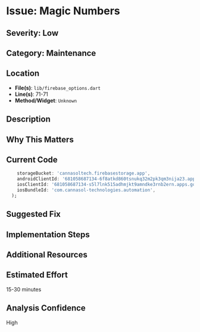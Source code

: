# Issue: Magic Numbers

## Severity: Low

## Category: Maintenance

## Location
- **File(s)**: `lib/firebase_options.dart`
- **Line(s)**: 71-71
- **Method/Widget**: `Unknown`

## Description


## Why This Matters


## Current Code
```dart
    storageBucket: 'cannasoltech.firebasestorage.app',
    androidClientId: '681058687134-6f8atkd860tsnukq32m2pk3qm3nija23.apps.googleusercontent.com',
    iosClientId: '681058687134-s5l7lnk515adhmjkt9amndke3rnb2ern.apps.googleusercontent.com',
    iosBundleId: 'com.cannasol-technologies.automation',
  );

```

## Suggested Fix


## Implementation Steps


## Additional Resources


## Estimated Effort
15-30 minutes

## Analysis Confidence
High
